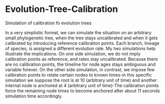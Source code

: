 # Evolution-Tree-Calibration
Simulation of calibration fo evolution trees

In a very simplistic format, we can simulate the situation on an arbitrary small phylogenetic tree, when the tree stays uncalibrated and when it gets calibrated by introducing reference calibration points. Each branch, lineage of species, is assigned a different evolution rate. My two simulations help illustrate the implications. On one side simulation, we do not imply calibration points as reference, and rates stay uncalibrated. Because there are no calibration points, the timeline for node ages stays ambiguous and variable forever. On the other side simulation, in contrast, we impose few calibration points to relate certain nodes to known times-in this specific simulation we suppose the root is at 10 (arbitrary unit of time) and another internal node is anchored at 4 (arbitrary unit of time)-The calibration points force the remaining node times to become anchored after about 11 seconds simulation time accordingly.

